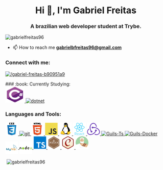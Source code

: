 <h1 align="center">Hi 👋, I'm Gabriel Freitas</h1>
<h3 align="center">A brazilian web developer student at Trybe.</h3>

<p align="left"> <img src="https://komarev.com/ghpvc/?username=gabrielfreitas96&label=Profile%20views&color=0e75b6&style=flat" alt="gabrielfreitas96" /> </p>

- 📫 How to reach me **gabrielbfreitas96@gmail.com**

<h3 align="left">Connect with me:</h3>
<p align="left">
</p>
<a href="https://linkedin.com/in//gabriel-freitas-b90951a9" target="blank"><img align="center" src="https://raw.githubusercontent.com/rahuldkjain/github-profile-readme-generator/master/src/images/icons/Social/linked-in-alt.svg" alt="/gabriel-freitas-b90951a9" height="30" width="40" /></a>
</p>
###  :book:  Currently Studying:
<div>
   <a href="https://docs.microsoft.com/pt-br/dotnet/csharp/" rel="nofollow">
    <img alt="cSharp" height="50" width="60" src="https://raw.githubusercontent.com/devicons/devicon/master/icons/csharp/csharp-original.svg">
  </a>
  
  <a href="https://dotnet.microsoft.com/en-us/" rel="nofollow">
    <img alt="dotnet" height="50" width="60" src="https://user-images.githubusercontent.com/42860908/106164530-120e5680-61b0-11eb-954c-969c7031ffd4.png">
  </a>
</div>


<h3 align="left">Languages and Tools:</h3>
<p align="left"> <a href="https://www.w3schools.com/css/" target="_blank" rel="noreferrer"> <img src="https://raw.githubusercontent.com/devicons/devicon/master/icons/css3/css3-original-wordmark.svg" alt="css3" width="40" height="40"/> </a> <a href="https://git-scm.com/" target="_blank" rel="noreferrer"> <img src="https://www.vectorlogo.zone/logos/git-scm/git-scm-icon.svg" alt="git" width="40" height="40"/> </a> <a href="https://www.w3.org/html/" target="_blank" rel="noreferrer"> <img src="https://raw.githubusercontent.com/devicons/devicon/master/icons/html5/html5-original-wordmark.svg" alt="html5" width="40" height="40"/> </a> <a href="https://developer.mozilla.org/en-US/docs/Web/JavaScript" target="_blank" rel="noreferrer"> <img src="https://raw.githubusercontent.com/devicons/devicon/master/icons/javascript/javascript-original.svg" alt="javascript" width="40" height="40"/> </a> <a href="https://www.linux.org/" target="_blank" rel="noreferrer"> <img src="https://raw.githubusercontent.com/devicons/devicon/master/icons/linux/linux-original.svg" alt="linux" width="40" height="40"/> </a> <a href="https://reactjs.org/" target="_blank" rel="noreferrer"> <img src="https://raw.githubusercontent.com/devicons/devicon/master/icons/react/react-original-wordmark.svg" alt="react" width="40" height="40"/> </a> <a href="https://redux.js.org" target="_blank" rel="noreferrer"> <img src="https://raw.githubusercontent.com/devicons/devicon/master/icons/redux/redux-original.svg" alt="redux" width="40" height="40"/> </a>
<a href="https://www.mongodb.com/" rel="nofollow">
<img alt="Guils-Ts" height="40" width="40" src="https://camo.githubusercontent.com/d69527496a61f94e89fbb0f4022b15fa816f63d9b773c1ae2b6f83fb63e69d2f/68747470733a2f2f63646e2e6a7364656c6976722e6e65742f67682f64657669636f6e732f64657669636f6e2f69636f6e732f6d6f6e676f64622f6d6f6e676f64622d6f726967696e616c2d776f72646d61726b2e737667">
  </a>
    <a href="https://www.docker.com/" rel="nofollow">
    <img alt="Guils-Docker" height="40" width="40" src="https://camo.githubusercontent.com/cbd55750b53c01dc18830d377c7364b01077e8a675a79d454a3f1ea549efe129/68747470733a2f2f63646e2e6a7364656c6976722e6e65742f67682f64657669636f6e732f64657669636f6e2f69636f6e732f646f636b65722f646f636b65722d6f726967696e616c2e737667">
  </a>
  <a href="https://www.mysql.com/" rel="nofollow">
    <img align="center" alt="Guils-MYSQL" height="40" width="40" src="https://raw.githubusercontent.com/matheusg18/matheusg18.github.io/main/public/icons/mysql.png">
  </a>
  <a href="https://nodejs.org/en/docs/" rel="nofollow">
    <img align="center" alt="Guils-NodeJs" height="40" width="40" src="https://raw.githubusercontent.com/matheusg18/matheusg18.github.io/main/public/icons/nodejs.png">
  </a>
 <a href="https://www.typescriptlang.org/" rel="nofollow">
      <img alt="Guils-Ts" height="40" width="40" src="https://raw.githubusercontent.com/devicons/devicon/master/icons/typescript/typescript-plain.svg">
  </a>
  <a href="https://mochajs.org/" rel="nofollow">
      <img alt="Guils-Mocha" height="40" width="40" src="https://raw.githubusercontent.com/matheusg18/matheusg18.github.io/main/public/icons/mocha.png">
  </a>
  <a href="https://www.chaijs.com/" rel="nofollow">
      <img alt="Guils-Chai" height="40" width="40" src="https://raw.githubusercontent.com/matheusg18/matheusg18.github.io/main/public/icons/chai.png">
  </a>
  <a href="https://sinonjs.org/" rel="nofollow">
      <img alt="Guils-Sinon" height="40" width="40" src="https://raw.githubusercontent.com/matheusg18/matheusg18.github.io/main/public/icons/sinon.png">
  </a>
  

</p>

<p>&nbsp;<img align="center" src="https://github-readme-stats.vercel.app/api?username=gabrielfreitas96&show_icons=true&locale=en" alt="gabrielfreitas96" /></p>
